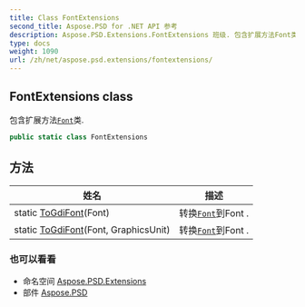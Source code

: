 ```yaml
---
title: Class FontExtensions
second_title: Aspose.PSD for .NET API 参考
description: Aspose.PSD.Extensions.FontExtensions 班级. 包含扩展方法Font类.
type: docs
weight: 1090
url: /zh/net/aspose.psd.extensions/fontextensions/
---
```

## FontExtensions class

包含扩展方法[`Font`](../../aspose.psd/font/)类.

```csharp
public static class FontExtensions
```

## 方法

| 姓名 | 描述 |
| --- | --- |
| static [ToGdiFont](../../aspose.psd.extensions/fontextensions/togdifont/#togdifont)(Font) | 转换[`Font`](../../aspose.psd/font/)到Font . |
| static [ToGdiFont](../../aspose.psd.extensions/fontextensions/togdifont/#togdifont_1)(Font, GraphicsUnit) | 转换[`Font`](../../aspose.psd/font/)到Font . |

### 也可以看看

* 命名空间 [Aspose.PSD.Extensions](../../aspose.psd.extensions/)
* 部件 [Aspose.PSD](../../)


